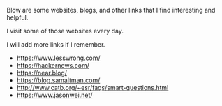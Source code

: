 Blow are some websites, blogs, and other links that I find interesting and helpful.

I visit some of those websites every day.

I will add more links if I remember.

- https://www.lesswrong.com/
- https://hackernews.com/
- https://near.blog/
- https://blog.samaltman.com/
- http://www.catb.org/~esr/faqs/smart-questions.html
- https://www.jasonwei.net/
